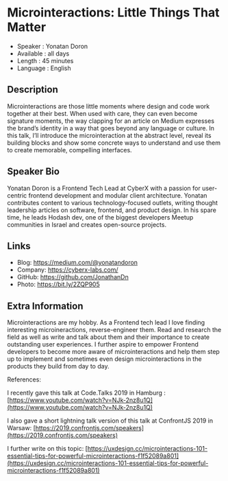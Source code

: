 Microinteractions: Little Things That Matter
=================================================

* Speaker   : Yonatan Doron
* Available : all days
* Length    : 45 minutes
* Language  : English

Description
-----------

Microinteractions are those little moments where design and code work together at their best. When used with care, they can even become signature moments, the way clapping for an article on Medium expresses the brand’s identity in a way that goes beyond any language or culture. In this talk, I’ll introduce the microinteraction at the abstract level, reveal its building blocks and show some concrete ways to understand and use them to create memorable, compelling interfaces.

Speaker Bio
-----------

Yonatan Doron is a Frontend Tech Lead at CyberX with a passion for user-centric frontend development and modular client architecture. Yonatan contributes content to various technology-focused outlets, writing thought leadership articles on software, frontend, and product design. In his spare time, he leads Hodash dev, one of the biggest developers Meetup communities in Israel and creates open-source projects.

Links
-----

* Blog: https://medium.com/@yonatandoron
* Company: https://cyberx-labs.com/
* GitHub: https://github.com/JonathanDn
* Photo: https://bit.ly/2ZQP905

Extra Information
-----------------

Microinteractions are my hobby. As a Frontend tech lead I love finding interesting microineractions, reverse-engineer them. Read and research the field as well as write and talk about them and their importance to create outstanding user experiences. I further aspire to empower Frontend developers to become more aware of microinteractions and help them step up to implement and sometimes even design microinteractions in the products they build from day to day.

References:

I recently gave this talk at Code.Talks 2019 in Hamburg :
[https://www.youtube.com/watch?v=NJk-2nz8u1Q](https://www.youtube.com/watch?v=NJk-2nz8u1Q)

I also gave a short lightning talk version of this talk at ConfrontJS 2019 in Warsaw:
[https://2019.confrontjs.com/speakers](https://2019.confrontjs.com/speakers)

I further write on this topic:
[https://uxdesign.cc/microinteractions-101-essential-tips-for-powerful-microinteractions-f1f52089a801](https://uxdesign.cc/microinteractions-101-essential-tips-for-powerful-microinteractions-f1f52089a801)
